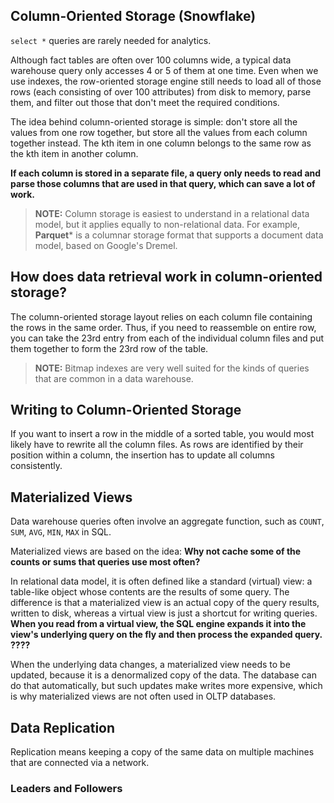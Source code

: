 ## Column-Oriented Storage (Snowflake)

`select *` queries are rarely needed for analytics. 

Although fact tables are often over 100 columns wide, a typical data warehouse query only accesses 4 or 5 of them at one time. Even when we use indexes, the row-oriented storage engine still needs to load all of those rows (each consisting of over 100 attributes) from disk to memory, parse them, and filter out those that don't meet the required conditions.

The idea behind column-oriented storage is simple: don't store all the values from one row together, but store all the values from each column together instead. The kth item in one column belongs to the same row as the kth item in another column.

**If each column is stored in a separate file, a query only needs to read and parse those columns that are used in that query, which can save a lot of work.**

> **NOTE:** Column storage is easiest to understand in a relational data model, but it applies equally to non-relational data. For example, **Parquet*** is a columnar storage format that supports a document data model, based on Google's Dremel.

## How does data retrieval work in column-oriented storage?

The column-oriented storage layout relies on each column file containing the rows in the same order. Thus, if you need to reassemble on entire row, you can take the 23rd entry from each of the individual column files and put them together to form the 23rd row of the table.

> **NOTE:** Bitmap indexes are very well suited for the kinds of queries that are common in a data warehouse. 

## Writing to Column-Oriented Storage

If you want to insert a row in the middle of a sorted table, you would most likely have to rewrite all the column files. As rows are identified by their position within a column, the insertion has to update all columns consistently.

## Materialized Views

Data warehouse queries often involve an aggregate function, such as `COUNT`, `SUM`, `AVG`, `MIN`, `MAX` in SQL. 

Materialized views are based on the idea: **Why not cache some of the counts or sums that queries use most often?**

In relational data model, it is often defined like a standard (virtual) view: a table-like object whose contents are the results of some query. The difference is that a materialized view is an actual copy of the query results, written to disk, whereas a virtual view is just a shortcut for writing queries. **When you read from a virtual view, the SQL engine expands it into the view's underlying query on the fly and then process the expanded query. ????**

When the underlying data changes, a materialized view needs to be updated, because it is a denormalized copy of the data. The database can do that automatically, but such updates make writes more expensive, which is why materialized views are not often used in OLTP databases. 

## Data Replication

Replication means keeping a copy of the same data on multiple machines that are connected via a network. 

### Leaders and Followers




















